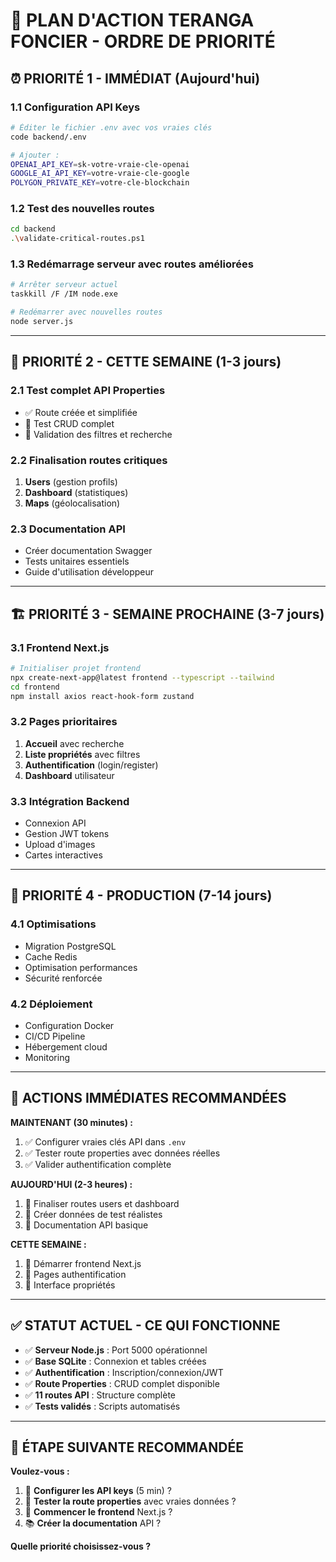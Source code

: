 # 🚀 PLAN D'ACTION TERANGA FONCIER - ORDRE DE PRIORITÉ

## ⏰ PRIORITÉ 1 - IMMÉDIAT (Aujourd'hui)

### 1.1 Configuration API Keys
```bash
# Éditer le fichier .env avec vos vraies clés
code backend/.env

# Ajouter :
OPENAI_API_KEY=sk-votre-vraie-cle-openai
GOOGLE_AI_API_KEY=votre-vraie-cle-google
POLYGON_PRIVATE_KEY=votre-cle-blockchain
```

### 1.2 Test des nouvelles routes
```bash
cd backend
.\validate-critical-routes.ps1
```

### 1.3 Redémarrage serveur avec routes améliorées
```bash
# Arrêter serveur actuel
taskkill /F /IM node.exe

# Redémarrer avec nouvelles routes
node server.js
```

---

## 📅 PRIORITÉ 2 - CETTE SEMAINE (1-3 jours)

### 2.1 Test complet API Properties
- ✅ Route créée et simplifiée
- 🔄 Test CRUD complet
- 🔄 Validation des filtres et recherche

### 2.2 Finalisation routes critiques
1. **Users** (gestion profils)
2. **Dashboard** (statistiques)  
3. **Maps** (géolocalisation)

### 2.3 Documentation API
- Créer documentation Swagger
- Tests unitaires essentiels
- Guide d'utilisation développeur

---

## 🏗️ PRIORITÉ 3 - SEMAINE PROCHAINE (3-7 jours)

### 3.1 Frontend Next.js
```bash
# Initialiser projet frontend
npx create-next-app@latest frontend --typescript --tailwind
cd frontend
npm install axios react-hook-form zustand
```

### 3.2 Pages prioritaires
1. **Accueil** avec recherche
2. **Liste propriétés** avec filtres
3. **Authentification** (login/register)
4. **Dashboard** utilisateur

### 3.3 Intégration Backend
- Connexion API
- Gestion JWT tokens
- Upload d'images
- Cartes interactives

---

## 🚀 PRIORITÉ 4 - PRODUCTION (7-14 jours)

### 4.1 Optimisations
- Migration PostgreSQL
- Cache Redis
- Optimisation performances
- Sécurité renforcée

### 4.2 Déploiement
- Configuration Docker
- CI/CD Pipeline
- Hébergement cloud
- Monitoring

---

## 🎯 ACTIONS IMMÉDIATES RECOMMANDÉES

**MAINTENANT (30 minutes) :**
1. ✅ Configurer vraies clés API dans `.env`
2. ✅ Tester route properties avec données réelles
3. ✅ Valider authentification complète

**AUJOURD'HUI (2-3 heures) :**
1. 🔄 Finaliser routes users et dashboard
2. 🔄 Créer données de test réalistes  
3. 🔄 Documentation API basique

**CETTE SEMAINE :**
1. 🔄 Démarrer frontend Next.js
2. 🔄 Pages authentification
3. 🔄 Interface propriétés

---

## ✅ STATUT ACTUEL - CE QUI FONCTIONNE

- ✅ **Serveur Node.js** : Port 5000 opérationnel
- ✅ **Base SQLite** : Connexion et tables créées
- ✅ **Authentification** : Inscription/connexion/JWT
- ✅ **Route Properties** : CRUD complet disponible
- ✅ **11 routes API** : Structure complète
- ✅ **Tests validés** : Scripts automatisés

---

## 🎉 ÉTAPE SUIVANTE RECOMMANDÉE

**Voulez-vous :**
1. 🔧 **Configurer les API keys** (5 min) ?
2. 🧪 **Tester la route properties** avec vraies données ?
3. 🚀 **Commencer le frontend** Next.js ?
4. 📚 **Créer la documentation** API ?

**Quelle priorité choisissez-vous ?**